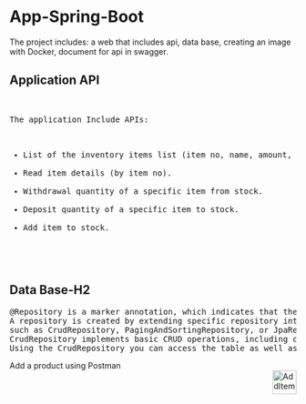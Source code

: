 # App-Spring-Boot

The project includes: a web that includes api, data base, creating an image with Docker,  document for api in swagger.

<h2>Application API</h2>
</br>
<pre>
The application Include APIs:

<ul>
<li>List of the inventory items list (item no, name, amount, inventory code).</li>
<li>Read item details (by item no).</li>
<li>Withdrawal quantity of a specific item from stock.</li>
<li>Deposit quantity of a specific item to stock.</li>
<li>Add item to stock.</li>
<ul>
</pre>

<h2>Data Base-H2</h2>
<pre>
@Repository is a marker annotation, which indicates that the underlying interface is a repository. 
A repository is created by extending specific repository interfaces, 
such as CrudRepository, PagingAndSortingRepository, or JpaRepository.
CrudRepository implements basic CRUD operations, including count, delete, deleteById, save, saveAll, findById, and findAll.
Using the CrudRepository you can access the table as well as update the data.
</pre>

Add a product using Postman
</br>
<img src="/App-Spring-Boot/Images/AddItem.PNG" alt="AddItem" style="float:right;width:42px;height:42px;">
